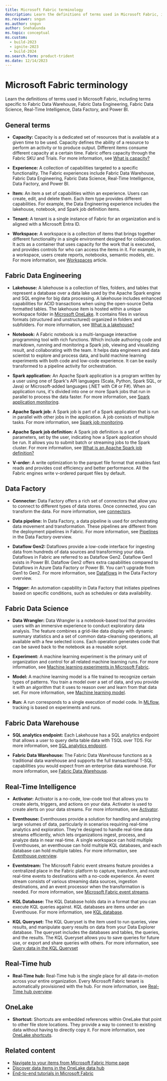 ```yaml
---
title: Microsoft Fabric terminology
description: Learn the definitions of terms used in Microsoft Fabric, including terms specific to Fabric Data Warehouse, Fabric Data Engineering, and Fabric Data Science.
ms.reviewer: sngun
ms.author: sngun
author: SnehaGunda
ms.topic: conceptual
ms.custom:
  - build-2023
  - ignite-2023
  - build-2024
ms.search.form: product-trident
ms.date: 12/14/2023
---
```


# Microsoft Fabric terminology

Learn the definitions of terms used in Microsoft Fabric, including terms specific to Fabric Data Warehouse, Fabric Data Engineering, Fabric Data Science, Real-Time Intelligence, Data Factory, and Power BI.

## General terms

- **Capacity:** Capacity is a dedicated set of resources that is available at a given time to be used. Capacity defines the ability of a resource to perform an activity or to produce output. Different items consume different capacity at a certain time. Fabric offers capacity through the Fabric SKU and Trials. For more information, see [What is capacity?](../enterprise/licenses.md#capacity)

- **Experience:** A collection of capabilities targeted to a specific functionality. The Fabric experiences include Fabric Data Warehouse, Fabric Data Engineering, Fabric Data Science, Real-Time Intelligence, Data Factory, and Power BI.

- **Item:** An item a set of capabilities within an experience. Users can create, edit, and delete them. Each item type provides different capabilities. For example, the Data Engineering experience includes the lakehouse, notebook, and Spark job definition items.

- **Tenant:** A tenant is a single instance of Fabric for an organization and is aligned with a Microsoft Entra ID.

- **Workspace:** A workspace is a collection of items that brings together different functionality in a single environment designed for collaboration. It acts as a container that uses capacity for the work that is executed, and provides controls for who can access the items in it. For example, in a workspace, users create reports, notebooks, semantic models, etc. For more information, see [Workspaces](workspaces.md) article.

<a id="synapse-data-engineering"></a>

## Fabric Data Engineering

- **Lakehouse:** A lakehouse is a collection of files, folders, and tables that represent a database over a data lake used by the Apache Spark engine and SQL engine for big data processing. A lakehouse includes enhanced capabilities for ACID transactions when using the open-source Delta formatted tables. The lakehouse item is hosted within a unique workspace folder in [Microsoft OneLake](../onelake/onelake-overview.md). It contains files in various formats (structured and unstructured) organized in folders and subfolders. For more information, see [What is a lakehouse?](../data-engineering/lakehouse-overview.md)

- **Notebook:** A Fabric notebook is a multi-language interactive programming tool with rich functions. Which include authoring code and markdown, running and monitoring a Spark job, viewing and visualizing result, and collaborating with the team. It helps data engineers and data scientist to explore and process data, and build machine learning experiments with both code and low-code experience. It can be easily transformed to a pipeline activity for orchestration.

- **Spark application:** An Apache Spark application is a program written by a user using one of Spark's API languages (Scala, Python, Spark SQL, or Java) or Microsoft-added languages (.NET with C# or F#). When an application runs, it's divided into one or more Spark jobs that run in parallel to process the data faster. For more information, see [Spark application monitoring](../data-engineering/spark-detail-monitoring.md).

- **Apache Spark job:** A Spark job is part of a Spark application that is run in parallel with other jobs in the application. A job consists of multiple tasks. For more information, see [Spark job monitoring](../data-engineering/spark-monitor-debug.md).

- **Apache Spark job definition:** A Spark job definition is a set of parameters, set by the user, indicating how a Spark application should be run. It allows you to submit batch or streaming jobs to the Spark cluster. For more information, see [What is an Apache Spark job definition?](../data-engineering/spark-job-definition.md)

- **V-order:** A write optimization to the parquet file format that enables fast reads and provides cost efficiency and better performance. All the Fabric engines write v-ordered parquet files by default.

## Data Factory

- **Connector:** Data Factory offers a rich set of connectors that allow you to connect to different types of data stores. Once connected, you can transform the data. For more information, see [connectors](../data-factory/connector-overview.md).

- **Data pipeline:** In Data Factory, a data pipeline is used for orchestrating data movement and transformation. These pipelines are different from the deployment pipelines in Fabric. For more information, see [Pipelines](../data-factory/data-factory-overview.md#data-pipelines) in the Data Factory overview.

- **Dataflow Gen2:** Dataflows provide a low-code interface for ingesting data from hundreds of data sources and transforming your data. Dataflows in Fabric are referred to as Dataflow Gen2. Dataflow Gen1 exists in Power BI. Dataflow Gen2 offers extra capabilities compared to Dataflows in Azure Data Factory or Power BI. You can't upgrade from Gen1 to Gen2. For more information, see [Dataflows](../data-factory/data-factory-overview.md#dataflows) in the Data Factory overview.

- **Trigger:** An automation capability in Data Factory that initiates pipelines based on specific conditions, such as schedules or data availability.

<a id="synapse-data-science"></a>

## Fabric Data Science

- **Data Wrangler:** Data Wrangler is a notebook-based tool that provides users with an immersive experience to conduct exploratory data analysis. The feature combines a grid-like data display with dynamic summary statistics and a set of common data-cleansing operations, all available with a few selected icons. Each operation generates code that can be saved back to the notebook as a reusable script.

- **Experiment:** A machine learning experiment is the primary unit of organization and control for all related machine learning runs. For more information, see [Machine learning experiments in Microsoft Fabric](../data-science/machine-learning-experiment.md).

- **Model:** A machine learning model is a file trained to recognize certain types of patterns. You train a model over a set of data, and you provide it with an algorithm that it uses to reason over and learn from that data set. For more information, see [Machine learning model](../data-science/machine-learning-model.md).

- **Run:** A run corresponds to a single execution of model code. In [MLflow](https://mlflow.org/), tracking is based on experiments and runs.

<a id="synapse-data-warehouse"></a>

## Fabric Data Warehouse

- **SQL analytics endpoint:** Each Lakehouse has a SQL analytics endpoint that allows a user to query delta table data with TSQL over TDS. For more information, see [SQL analytics endpoint](../data-warehouse/data-warehousing.md#sql-analytics-endpoint-of-the-lakehouse).

- **Fabric Data Warehouse:** The Fabric Data Warehouse functions as a traditional data warehouse and supports the full transactional T-SQL capabilities you would expect from an enterprise data warehouse. For more information, see [Fabric Data Warehouse](../data-warehouse/data-warehousing.md#fabric-data-warehouse).

## Real-Time Intelligence

- **Activator:** Activator is a no-code, low-code tool that allows you to create alerts, triggers, and actions on your data. Activator is used to create alerts on your data streams. For more information, see [Activator](../real-time-intelligence/data-activator/activator-introduction.md).

- **Eventhouse:** Eventhouses provide a solution for handling and analyzing large volumes of data, particularly in scenarios requiring real-time analytics and exploration. They're designed to handle real-time data streams efficiently, which lets organizations ingest, process, and analyze data in near real-time. A single workspace can hold multiple Eventhouses, an eventhouse can hold multiple KQL databases, and each database can hold multiple tables. For more information, see [Eventhouse overview](../real-time-intelligence/eventhouse.md).

- **Eventstream:** The Microsoft Fabric event streams feature provides a centralized place in the Fabric platform to capture, transform, and route real-time events to destinations with a no-code experience. An event stream consists of various streaming data sources, ingestion destinations, and an event processor when the transformation is needed. For more information, see [Microsoft Fabric event streams](../real-time-intelligence/event-streams/overview.md).

- **KQL Database:** The KQL Database holds data in a format that you can execute KQL queries against. KQL databases are items under an Eventhouse. For more information, see [KQL database](../real-time-intelligence/create-database.md).

- **KQL Queryset:** The KQL Queryset is the item used to run queries, view results, and manipulate query results on data from your Data Explorer database. The queryset includes the databases and tables, the queries, and the results. The KQL Queryset allows you to save queries for future use, or export and share queries with others. For more information, see [Query data in the KQL Queryset](../real-time-intelligence/kusto-query-set.md)

## Real-Time hub

- **Real-Time hub:** Real-Time hub is the single place for all data-in-motion across your entire organization. Every Microsoft Fabric tenant is automatically provisioned with the hub. For more information, see [Real-Time hub overview](../real-time-hub/real-time-hub-overview.md).

## OneLake

- **Shortcut:** Shortcuts are embedded references within OneLake that point to other file store locations. They provide a way to connect to existing data without having to directly copy it. For more information, see [OneLake shortcuts](../onelake/onelake-shortcuts.md).

## Related content

- [Navigate to your items from Microsoft Fabric Home page](fabric-home.md)
- [Discover data items in the OneLake data hub](onelake-data-hub.md)
- [End-to-end tutorials in Microsoft Fabric](end-to-end-tutorials.md)
